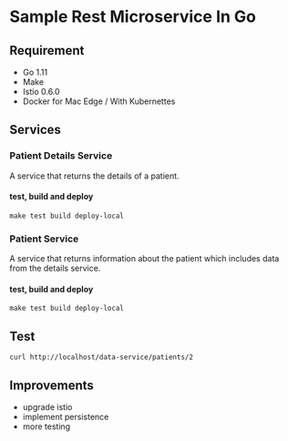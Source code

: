 # Sample Rest Microservice In Go

## Requirement 
* Go 1.11
* Make
* Istio 0.6.0
* Docker for Mac Edge / With Kubernettes 

## Services 

### Patient Details Service

A service that returns the details of a patient. 

#### test, build and deploy 
`make test build deploy-local`

### Patient Service

A service that returns information about the patient which includes data from the details service. 

#### test, build and deploy 
`make test build deploy-local`

## Test 

`curl http://localhost/data-service/patients/2`

## Improvements

* upgrade istio 
* implement persistence 
* more testing

